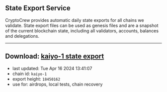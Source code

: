 ## State Export Service
CryptoCrew provides automatic daily state exports for all chains we validate. State export files can be used as genesis files and are a snapshot of the current blockchain state, including all validators, accounts, balances and delegations.

---
**Download: [kaiyo-1 state export](https://dl-eu2.ccvalidators.com/SERVICE/kujira/kaiyo-1_export_18450162.json)**
---

- last updated: Tue Apr 16 2024 13:41:07
- chain id: `kaiyo-1`
- export height: `18450162`
- use for: airdrops, local tests, chain recovery
